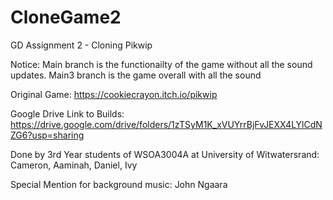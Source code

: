 # CloneGame2
GD Assignment 2 - Cloning Pikwip

Notice: Main branch is the functionailty of the game without all the sound updates. Main3 branch is the game overall with all the sound
 
Original Game: https://cookiecrayon.itch.io/pikwip

Google Drive Link to Builds: https://drive.google.com/drive/folders/1zTSyM1K_xVUYrrBjFvJEXX4LYlCdNZG6?usp=sharing

Done by 3rd Year students of WSOA3004A at University of Witwatersrand: Cameron, Aaminah, Daniel, Ivy 

Special Mention for background music: John Ngaara 
